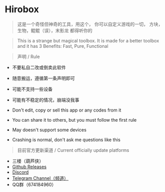 # Hirobox 
 >这是一个奇怪但神奇的工具，用这个， 
 你可以自定义游戏的一切， 
 方块，生物，鲲鲲（误），末影龙 
 都得听你的 
  
 >This is a strange but magical toolbox. 
 It is made for a better toolbox and it has 3 Benefits: 
 Fast, Pure, Functional 
  
 >声明 / Rule 
 - 不要私自二改或倒卖此软件 
 - 随意搬运，遵循第一条声明即可 
 - 可能不支持一些设备 
 - 可能有不稳定的情况，崩端没我事 
  
 - Don't edit, copy or sell this app or any codes from it 
 - You can share it to others, but you must follow the first rule 
 - May doesn't support some devices 
 - Crashing is normal, don't ask me questions like this
  
 >目前官方更新渠道 / Current officially update platforms 
 - 三楼（葫芦侠） 
 - [Github Releases](https://github.com/d2u8-Client/d2u8_Toolbox/releases/tag/rtb) 
 - [Discord](https://dsc.gg/d2u8ci) 
 - [Telegram Channel（频道）](https://t.me/d2u8ci) 
 - QQ群（674184960）
